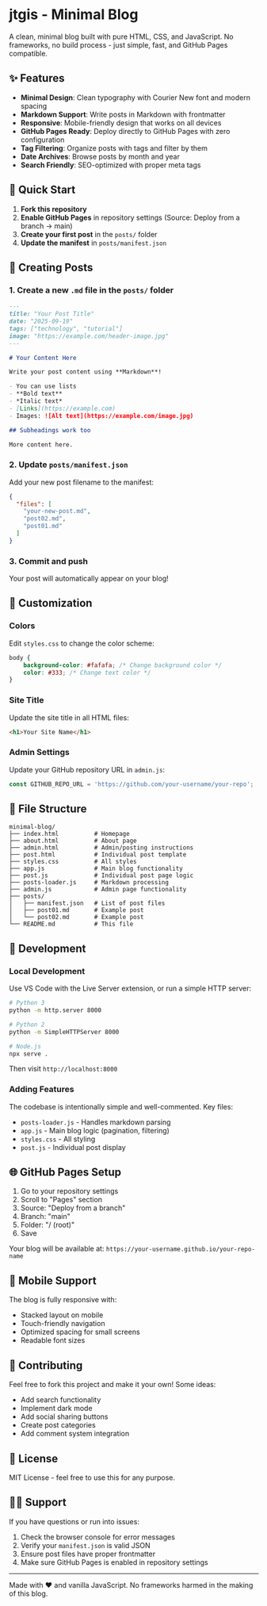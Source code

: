 # jtgis - Minimal Blog

A clean, minimal blog built with pure HTML, CSS, and JavaScript. No frameworks, no build process - just simple, fast, and GitHub Pages compatible.

## ✨ Features

- **Minimal Design**: Clean typography with Courier New font and modern spacing
- **Markdown Support**: Write posts in Markdown with frontmatter
- **Responsive**: Mobile-friendly design that works on all devices
- **GitHub Pages Ready**: Deploy directly to GitHub Pages with zero configuration
- **Tag Filtering**: Organize posts with tags and filter by them
- **Date Archives**: Browse posts by month and year
- **Search Friendly**: SEO-optimized with proper meta tags

## 🚀 Quick Start

1. **Fork this repository**
2. **Enable GitHub Pages** in repository settings (Source: Deploy from a branch → main)
3. **Create your first post** in the `posts/` folder
4. **Update the manifest** in `posts/manifest.json`

## 📝 Creating Posts

### 1. Create a new `.md` file in the `posts/` folder

```markdown
---
title: "Your Post Title"
date: "2025-09-19"
tags: ["technology", "tutorial"]
image: "https://example.com/header-image.jpg"
---

# Your Content Here

Write your post content using **Markdown**!

- You can use lists
- **Bold text**
- *Italic text*
- [Links](https://example.com)
- Images: ![Alt text](https://example.com/image.jpg)

## Subheadings work too

More content here.
```

### 2. Update `posts/manifest.json`

Add your new post filename to the manifest:

```json
{
  "files": [
    "your-new-post.md",
    "post02.md",
    "post01.md"
  ]
}
```

### 3. Commit and push

Your post will automatically appear on your blog!

## 🎨 Customization

### Colors

Edit `styles.css` to change the color scheme:

```css
body {
    background-color: #fafafa; /* Change background color */
    color: #333; /* Change text color */
}
```

### Site Title

Update the site title in all HTML files:

```html
<h1>Your Site Name</h1>
```

### Admin Settings

Update your GitHub repository URL in `admin.js`:

```javascript
const GITHUB_REPO_URL = 'https://github.com/your-username/your-repo';
```

## 📁 File Structure

```
minimal-blog/
├── index.html          # Homepage
├── about.html          # About page
├── admin.html          # Admin/posting instructions
├── post.html           # Individual post template
├── styles.css          # All styles
├── app.js              # Main blog functionality
├── post.js             # Individual post page logic
├── posts-loader.js     # Markdown processing
├── admin.js            # Admin page functionality
├── posts/
│   ├── manifest.json   # List of post files
│   ├── post01.md       # Example post
│   └── post02.md       # Example post
└── README.md           # This file
```

## 🔧 Development

### Local Development

Use VS Code with the Live Server extension, or run a simple HTTP server:

```bash
# Python 3
python -m http.server 8000

# Python 2
python -m SimpleHTTPServer 8000

# Node.js
npx serve .
```

Then visit `http://localhost:8000`

### Adding Features

The codebase is intentionally simple and well-commented. Key files:

- `posts-loader.js` - Handles markdown parsing
- `app.js` - Main blog logic (pagination, filtering)
- `styles.css` - All styling
- `post.js` - Individual post display

## 🌐 GitHub Pages Setup

1. Go to your repository settings
2. Scroll to "Pages" section
3. Source: "Deploy from a branch"
4. Branch: "main" 
5. Folder: "/ (root)"
6. Save

Your blog will be available at: `https://your-username.github.io/your-repo-name`

## 📱 Mobile Support

The blog is fully responsive with:
- Stacked layout on mobile
- Touch-friendly navigation
- Optimized spacing for small screens
- Readable font sizes

## 🤝 Contributing

Feel free to fork this project and make it your own! Some ideas:

- Add search functionality
- Implement dark mode
- Add social sharing buttons
- Create post categories
- Add comment system integration

## 📄 License

MIT License - feel free to use this for any purpose.

## 🙋‍♂️ Support

If you have questions or run into issues:

1. Check the browser console for error messages
2. Verify your `manifest.json` is valid JSON
3. Ensure post files have proper frontmatter
4. Make sure GitHub Pages is enabled in repository settings

---

Made with ❤️ and vanilla JavaScript. No frameworks harmed in the making of this blog.
